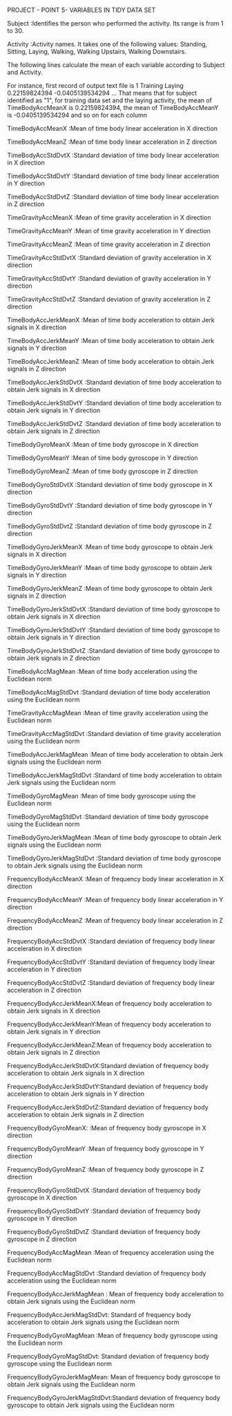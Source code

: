 
PROJECT - POINT 5- VARIABLES IN TIDY DATA SET

Subject :Identifies the person who performed the activity. Its range is from 1 to 30.

Activity :Activity names. It takes one of the following values: Standing, Sitting, Laying, Walking, Walking Upstairs, Walking Downstairs.

The following lines calculate the mean of each variable according to Subject and Activity. 

For instance, first record of output text file is 1 Training Laying 0.22159824394 -0.0405139534294 ... That means that for subject identified as "1", for training data set and the laying activity, the mean of TimeBodyAccMeanX is 0.22159824394, the mean of TimeBodyAccMeanY is -0.0405139534294 and so on for each column

TimeBodyAccMeanX :Mean of time body linear acceleration in X direction

TimeBodyAccMeanZ :Mean of time body linear acceleration in Z direction

TimeBodyAccStdDvtX :Standard deviation of time body linear acceleration in X direction

TimeBodyAccStdDvtY :Standard deviation of time body linear acceleration in Y direction

TimeBodyAccStdDvtZ :Standard deviation of time body linear acceleration in Z direction

TimeGravityAccMeanX :Mean of time gravity acceleration in X direction 

TimeGravityAccMeanY :Mean of time gravity acceleration in Y direction 

TimeGravityAccMeanZ :Mean of time gravity acceleration in Z direction 

TimeGravityAccStdDvtX :Standard deviation of gravity acceleration in X direction

TimeGravityAccStdDvtY :Standard deviation of gravity acceleration in Y direction

TimeGravityAccStdDvtZ :Standard deviation of gravity acceleration in Z direction 

TimeBodyAccJerkMeanX :Mean of time body acceleration to obtain Jerk signals in X direction

TimeBodyAccJerkMeanY :Mean of time body acceleration to obtain Jerk signals in Y direction 

TimeBodyAccJerkMeanZ :Mean of time body acceleration to obtain Jerk signals in Z direction 

TimeBodyAccJerkStdDvtX :Standard deviation of time body acceleration to obtain Jerk signals in X direction 

TimeBodyAccJerkStdDvtY :Standard deviation of time body acceleration to obtain Jerk signals in Y direction 

TimeBodyAccJerkStdDvtZ :Standard deviation of time body acceleration to obtain Jerk signals in Z direction 

TimeBodyGyroMeanX :Mean of time body gyroscope in X direction

TimeBodyGyroMeanY :Mean of time body gyroscope in Y direction 

TimeBodyGyroMeanZ :Mean of time body gyroscope in Z direction 

TimeBodyGyroStdDvtX :Standard deviation of time body gyroscope in X direction

TimeBodyGyroStdDvtY :Standard deviation of time body gyroscope in Y direction 

TimeBodyGyroStdDvtZ :Standard deviation of time body gyroscope in Z direction 

TimeBodyGyroJerkMeanX :Mean of time body gyroscope to obtain Jerk signals in X direction 

TimeBodyGyroJerkMeanY :Mean of time body gyroscope to obtain Jerk signals in Y direction 

TimeBodyGyroJerkMeanZ :Mean of time body gyroscope to obtain Jerk signals in Z direction 

TimeBodyGyroJerkStdDvtX :Standard deviation of time body gyroscope to obtain Jerk signals in X direction 

TimeBodyGyroJerkStdDvtY :Standard deviation of time body gyroscope to obtain Jerk signals in Y direction 

TimeBodyGyroJerkStdDvtZ :Standard deviation of time body gyroscope to obtain Jerk signals in Z direction 

TimeBodyAccMagMean :Mean of time body acceleration using the Euclidean norm

TimeBodyAccMagStdDvt :Standard deviation of time body acceleration using the Euclidean norm 

TimeGravityAccMagMean :Mean of time gravity acceleration using the Euclidean norm 

TimeGravityAccMagStdDvt :Standard deviation of time gravity acceleration using the Euclidean norm 

TimeBodyAccJerkMagMean :Mean of time body acceleration to obtain Jerk signals using the Euclidean norm

TimeBodyAccJerkMagStdDvt :Standard of time body acceleration to obtain Jerk signals using the Euclidean norm 

TimeBodyGyroMagMean :Mean of time body gyroscope using the Euclidean norm

TimeBodyGyroMagStdDvt :Standard deviation of time body gyroscope using the Euclidean norm 

TimeBodyGyroJerkMagMean :Mean of time body gyroscope to obtain Jerk signals using the Euclidean norm 

TimeBodyGyroJerkMagStdDvt :Standard deviation of time body gyroscope to obtain Jerk signals using the Euclidean norm 

FrequencyBodyAccMeanX :Mean of frequency body linear acceleration in X direction 

FrequencyBodyAccMeanY :Mean of frequency body linear acceleration in Y direction 

FrequencyBodyAccMeanZ :Mean of frequency body linear acceleration in Z direction 

FrequencyBodyAccStdDvtX :Standard deviation of frequency body linear acceleration in X direction 

FrequencyBodyAccStdDvtY :Standard deviation of frequency body linear acceleration in Y direction 

FrequencyBodyAccStdDvtZ :Standard deviation of frequency body linear acceleration in Z direction 

FrequencyBodyAccJerkMeanX:Mean of frequency body acceleration to obtain Jerk signals in X direction

FrequencyBodyAccJerkMeanY:Mean of frequency body acceleration to obtain Jerk signals in Y direction 

FrequencyBodyAccJerkMeanZ:Mean of frequency body acceleration to obtain Jerk signals in Z direction 

FrequencyBodyAccJerkStdDvtX:Standard deviation of frequency body acceleration to obtain Jerk signals in X direction

FrequencyBodyAccJerkStdDvtY:Standard deviation of frequency body acceleration to obtain Jerk signals in Y direction 

FrequencyBodyAccJerkStdDvtZ:Standard deviation of frequency body acceleration to obtain Jerk signals in Z direction 

FrequencyBodyGyroMeanX: :Mean of frequency body gyroscope in X direction 

FrequencyBodyGyroMeanY :Mean of frequency body gyroscope in Y direction 

FrequencyBodyGyroMeanZ :Mean of frequency body gyroscope in Z direction 

FrequencyBodyGyroStdDvtX :Standard deviation of frequency body gyroscope in X direction 

FrequencyBodyGyroStdDvtY :Standard deviation of frequency body gyroscope in Y direction 

FrequencyBodyGyroStdDvtZ :Standard deviation of frequency body gyroscope in Z direction 

FrequencyBodyAccMagMean :Mean of frequency acceleration using the Euclidean norm 

FrequencyBodyAccMagStdDvt :Standard deviation of frequency body acceleration using the Euclidean norm 

FrequencyBodyAccJerkMagMean : Mean of frequency body acceleration to obtain Jerk signals using the Euclidean norm 

FrequencyBodyAccJerkMagStdDvt: Standard of frequency body acceleration to obtain Jerk signals using the Euclidean norm 

FrequencyBodyGyroMagMean :Mean of frequency body gyroscope using the Euclidean norm 

FrequencyBodyGyroMagStdDvt: Standard deviation of frequency body gyroscope using the Euclidean norm 

FrequencyBodyGyroJerkMagMean: Mean of frequency body gyroscope to obtain Jerk signals using the Euclidean norm 

FrequencyBodyGyroJerkMagStdDvt:Standard deviation of frequency body gyroscope to obtain Jerk signals using the Euclidean norm 
